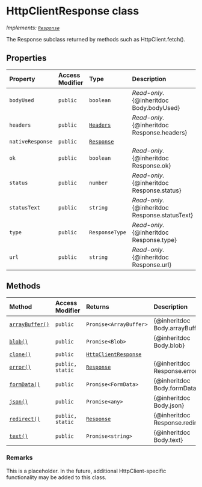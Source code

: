 # HttpClientResponse class

_Implements: [`Response`](../whatwg-fetch.api/class/response.md)_





The Response subclass returned by methods such as HttpClient.fetch().



## Properties

| Property	   | Access Modifier | Type	| Description|
|:-------------|:----|:-------|:-----------|
|`bodyUsed`     | `public` | `boolean` | _Read-only._ {@inheritdoc Body.bodyUsed} |
|`headers`     | `public` | [`Headers`](../whatwg-fetch.api/class/headers.md) | _Read-only._ {@inheritdoc Response.headers} |
|`nativeResponse`     | `public` | [`Response`](../whatwg-fetch.api/class/response.md) |  |
|`ok`     | `public` | `boolean` | _Read-only._ {@inheritdoc Response.ok} |
|`status`     | `public` | `number` | _Read-only._ {@inheritdoc Response.status} |
|`statusText`     | `public` | `string` | _Read-only._ {@inheritdoc Response.statusText} |
|`type`     | `public` | `ResponseType` | _Read-only._ {@inheritdoc Response.type} |
|`url`     | `public` | `string` | _Read-only._ {@inheritdoc Response.url} |




## Methods

| Method	   | Access Modifier | Returns	| Description|
|:-------------|:----|:-------|:-----------|
|[`arrayBuffer()`](arraybuffer-httpclientresponse.md)     | `public` | `Promise<ArrayBuffer>` | {@inheritdoc Body.arrayBuffer} |
|[`blob()`](blob-httpclientresponse.md)     | `public` | `Promise<Blob>` | {@inheritdoc Body.blob} |
|[`clone()`](clone-httpclientresponse.md)     | `public` | [`HttpClientResponse`](../sp-http/class/httpclientresponse.md) |  |
|[`error()`](error-httpclientresponse.md)     | `public, static` | [`Response`](../whatwg-fetch.api/class/response.md) | {@inheritdoc Response.error} |
|[`formData()`](formdata-httpclientresponse.md)     | `public` | `Promise<FormData>` | {@inheritdoc Body.formData} |
|[`json()`](json-httpclientresponse.md)     | `public` | `Promise<any>` | {@inheritdoc Body.json} |
|[`redirect()`](redirect-httpclientresponse.md)     | `public, static` | [`Response`](../whatwg-fetch.api/class/response.md) | {@inheritdoc Response.redirect} |
|[`text()`](text-httpclientresponse.md)     | `public` | `Promise<string>` | {@inheritdoc Body.text} |





### Remarks

This is a placeholder. In the future, additional HttpClient-specific functionality may be added to this class.

